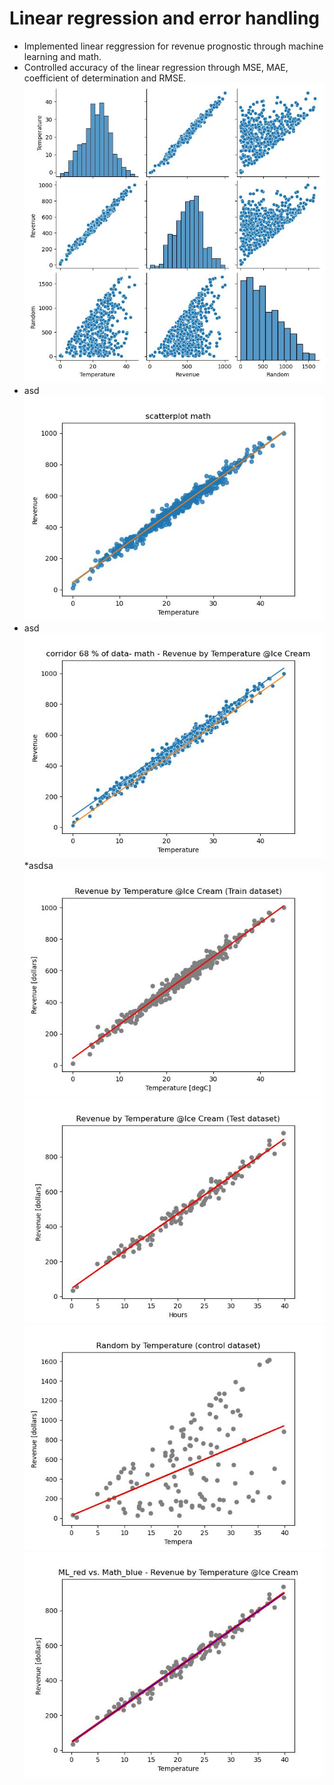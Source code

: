 # Linear regression and error handling
* Implemented linear reggression for revenue prognostic through machine learning and math.
* Controlled accuracy of the linear regression through MSE, MAE, coefficient of determination and RMSE.
![](/images/scatterplot_with_pairplot.jpg)
* asd
![](/images/scatterplot_with_math_linear_regression.jpg)
* asd
![](/images/scatterplot_with_corridor_68_data_math.jpg)
*asdsa
![](/images/ML_scatterplot_train_data.jpg)
![](/images/ML_scatterplot_test_data.jpg)
![](/images/ML_scatterplot_random_data.jpg)
![](/images/ML_red_vs_Math_blue_scatterplot.jpg)
